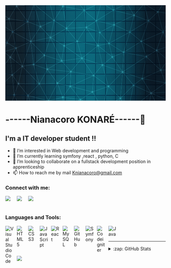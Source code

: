 <img src="https://github.com/Nianacoro130/Nianacoro130/blob/main/Larana,%20Inc..gif?raw=true" width="100%"  height="300px">

# ------Nianacoro KONARÉ------👋 


## I'm a IT developer student !!

- 👀 I’m interested in Web development and programming
- 🌱 I’m currently learning  symfony ,react , python, C 
- 💞️ I’m looking to collaborate on a fullstack development position in apprenticeship
- 📫 How to reach me by mail  Knianacoro@gmail.com

### Connect with me:


<a href="https://linkedin.com/in/Knianacoro"><img align="left" width="26px" src="https://img.icons8.com/doodle/48/000000/linkedin--v2.png" style="padding-right:10px"/><a>
<a href="https://linkedin.com/in/Knianacoro"><img align="left" width="26px" src="https://img.icons8.com/bubbles/50/000000/linkedin.png" style="padding-right:10px"/><a>
<a href="https://linkedin.com/in/Knianacoro"><img align="left" width="26px" src="https://img.icons8.com/external-tal-revivo-tritone-tal-revivo/64/000000/external-linkedin-a-business-and-employment-oriented-service-mobile-app-logo-tritone-tal-revivo.png" style="padding-right:10px"/><a>

  
  
<br><br>
### Languages and Tools:
<img align="left" alt="Visual Studio Code" width="26px" src="https://cdn.jsdelivr.net/gh/devicons/devicon/icons/vscode/vscode-original.svg" style="padding-right:10px;" />
<img align="left" alt="HTML5" width="26px" src="https://cdn.jsdelivr.net/gh/devicons/devicon/icons/html5/html5-original.svg" style="padding-right:10px;" />
<img align="left" alt="CSS3" width="26px" src="https://cdn.jsdelivr.net/gh/devicons/devicon/icons/css3/css3-original.svg" style="padding-right:10px;" />
<img align="left" alt="JavaScript" width="26px" src="https://cdn.jsdelivr.net/gh/devicons/devicon/icons/javascript/javascript-original.svg" style="padding-right:10px;"/>
<img align="left" alt="React" width="26px" src="https://cdn.jsdelivr.net/gh/devicons/devicon/icons/react/react-original.svg" style="padding-right:10px;" />
<img align="left" alt="MySQL" width="26px" src="https://img.icons8.com/color/48/000000/mysql-logo.png" style="padding-right:10px;" />
<img align="left" alt="GitHub" width="26px" src="https://img.icons8.com/color-glass/48/000000/github.png" style="padding-right:10px;" />
<img align="left" alt="Symfony" width="26px" src="https://img.icons8.com/external-tal-revivo-green-tal-revivo/36/000000/external-symfony-is-a-php-web-application-framework-logo-green-tal-revivo.png" style="padding-right:10px;" />
<img align="left" alt="Codeigniter" width="26px" src="https://img.icons8.com/external-tal-revivo-shadow-tal-revivo/24/000000/external-codeigniter-is-an-open-source-software-rapid-development-web-framework-logo-shadow-tal-revivo.png" style="padding-right:10px;" />
 <img align="left" alt="Java" width="26px" src="https://img.icons8.com/color/48/000000/java-coffee-cup-logo--v1.png" style="padding-right:10px;" />
 


<br />
<br />

---

<details>
  <summary>:zap: GitHub Stats</summary>

  <img align="left" alt="Nianacoro130's GitHub Stats" src="https://github-readme-stats.vercel.app/api?username=Nianacoro130&show_icons=true&hide_border=false&title_color=ff652f&icon_color=FFE400&bg_color=09131B&text_color=ffffff&border_color=0c1a25" />

</details>

<a  align="left" width="26px" href="https://portfolionianacoro.com"><img src="https://img.icons8.com/external-kiranshastry-lineal-color-kiranshastry/64/000000/external-website-advertising-kiranshastry-lineal-color-kiranshastry.png"/></a>


